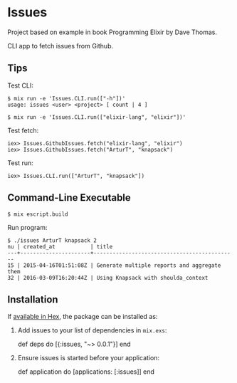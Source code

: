 # Issues

Project based on example in book Programming Elixir by Dave Thomas.

CLI app to fetch issues from Github.

## Tips

Test CLI:

    $ mix run -e 'Issues.CLI.run(["-h"])'
    usage: issues <user> <project> [ count | 4 ]

    $ mix run -e 'Issues.CLI.run(["elixir-lang", "elixir"])'

Test fetch:

    iex> Issues.GithubIssues.fetch("elixir-lang", "elixir")
    iex> Issues.GithubIssues.fetch("ArturT", "knapsack")

Test run:

    iex> Issues.CLI.run(["ArturT", "knapsack"])

## Command-Line Executable

    $ mix escript.build

Run program:

    $ ./issues ArturT knapsack 2
    nu | created_at           | title
    ---+----------------------+---------------------------------------------
    15 | 2015-04-16T01:51:08Z | Generate multiple reports and aggregate them
    32 | 2016-03-09T16:20:44Z | Using Knapsack with shoulda_context

## Installation

If [available in Hex](https://hex.pm/docs/publish), the package can be installed as:

  1. Add issues to your list of dependencies in `mix.exs`:

        def deps do
          [{:issues, "~> 0.0.1"}]
        end

  2. Ensure issues is started before your application:

        def application do
          [applications: [:issues]]
        end

